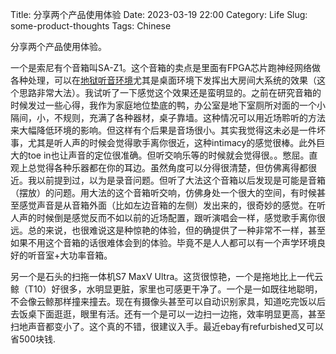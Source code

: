 Title: 分享两个产品使用体验
Date: 2023-03-19 22:00
Category: Life
Slug: some-product-thoughts
Tags: Chinese

分享两个产品使用体验。

一个是索尼有个音箱叫SA-Z1。这个音箱的卖点是里面有FPGA芯片跑神经网络做各种处理，可以在[地狱听音环境](/sound-engineering-10-real-example.html)尤其是桌面环境下发挥出大房间大系统的效果（这个思路非常大法）。我试听了一下感觉这个效果还是蛮明显的。之前在研究音箱的时候发过一些心得，我作为家庭地位垫底的鸭，办公室是地下室厕所对面的一个小隔间，小，不规则，充满了各种器材，桌子靠墙。这种情况可以用近场聆听的方法来大幅降低环境的影响。但这样有个后果是音场很小。其实我觉得这未必是一件坏事，尤其是听人声的时候会觉得歌手离你很近，这种intimacy的感觉很棒。此外巨大的toe in也让声音的定位很准确。但听交响乐等的时候就会觉得很。。憋屈。直观上总觉得各种乐器都在你的耳边。虽然角度可以分得很清楚，但仿佛离得都很近。我以前提到过，以为是录音问题。但听了大法这个音箱以后发现是可能是音箱（摆放）的问题。用大法的这个音箱听交响，仿佛身处一个很大的空间，有时候甚至感觉声音是从音箱外面（比如左边音箱的左侧）发出来的，很奇妙的感觉。在听人声的时候倒是感觉反而不如以前的近场配置，跟听演唱会一样，感觉歌手离你很远。总的来说，也很难说这是种惊艳的体验，但的确提供了一种非常不一样，甚至如果不用这个音箱的话很难体会到的体验。毕竟不是人人都可以有一个声学环境良好的听音室+大功率音箱。

另一个是石头的扫拖一体机S7 MaxV Ultra。这货很惊艳，一个是拖地比上一代云鲸（T10）好很多，水明显更脏，家里也可感更干净了。一个是一如既往地聪明，不会像云鲸那样撞来撞去。现在有摄像头甚至可以自动识别家具，知道吃完饭以后去饭桌下面逛逛，眼里有活。还有一个是可以一边扫一边拖，效率明显更高，甚至扫地声音都变小了。这个真的不错，很建议入手。最近ebay有refurbished又可以省500块钱.

<script async data-uid="65448d4615" src="https://yage.kit.com/65448d4615/index.js"></script>
